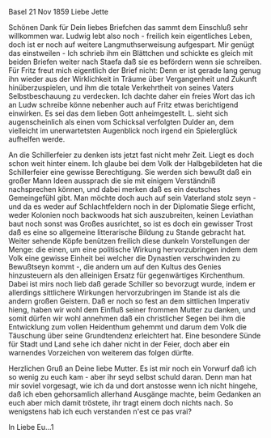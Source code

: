  Basel 21 Nov 1859
Liebe Jette

Schönen Dank für Dein liebes Briefchen das sammt dem Einschluß sehr willkommen war. Ludwig lebt also noch - freilich kein eigentliches Leben, doch ist er noch auf weitere Langmuthserweisung aufgespart. Mir genügt das einstweilen - Ich schrieb ihm ein Blättchen und schickte es gleich mit beiden Briefen weiter nach Staefa daß sie es befördern wenn sie schreiben. Für Fritz freut mich eigentlich der Brief nicht: Denn er ist gerade lang genug ihn wieder aus der Wirklichkeit in Träume über Vergangenheit und Zukunft hinüberzuspielen, und ihm die totale Verkehrtheit von seines Vaters Selbstbeschauung zu verdecken. Ich dachte daher ein freies Wort das ich an Ludw schreibe könne nebenher auch auf Fritz etwas berichtigend einwirken. Es sei das dem lieben Gott anheimgestellt. L. sieht sich augenscheinlich als einen vom Schicksal verfolgten Dulder an, dem vielleicht im unerwartetsten Augenblick noch irgend ein Spielerglück aufhelfen werde.

An die Schillerfeier zu denken ists jetzt fast nicht mehr Zeit. Liegt es doch schon weit hinter einem. Ich glaube bei dem Volk der Halbgebildeten hat die Schillerfeier eine gewisse Berechtigung. Sie werden sich bewußt daß ein großer Mann Ideen aussprach die sie mit einigem Verständniß nachsprechen können, und dabei merken daß es ein deutsches Gemeingefühl gibt. Man möchte doch auch auf sein Vaterland stolz seyn - und da es weder auf Schlachtfeldern noch in der Diplomatie Siege erficht, weder Kolonien noch backwoods hat sich auszubreiten, keinen Leviathan baut noch sonst was Großes ausrichtet, so ist es doch ein gewisser Trost daß es eine so allgemeine litterarische Bildung zu Stande gebracht hat. Weiter sehende Köpfe benützen freilich diese dunkeln Vorstellungen der Menge: die einen, um eine politische Wirkung hervorzubringen indem dem Volk eine gewisse Einheit bei welcher die Dynastien verschwinden zu Bewußtseyn kommt -, die andern um auf den Kultus des Genies hinzusteuern als den alleinigen Ersatz für gegenwärtiges Kirchenthum. Dabei ist mirs noch lieb daß gerade Schiller so bevorzugt wurde, indem er allerdings sittlichere Wirkungen hervorzubringen im Stande ist als die andern großen Geistern. Daß er noch so fest an dem sittlichen Imperativ hieng, haben wir wohl dem Einfluß seiner frommen Mutter zu danken, und somit dürfen wir wohl annehmen daß ein christlicher Segen bei ihm die Entwicklung zum vollen Heidenthum gehemmt und darum dem Volk die Täuschung über seine Grundtendenz erleichtert hat. Eine besondere Sünde für Stadt und Land sehe ich daher nicht in der Feier, doch aber ein warnendes Vorzeichen von weiterem das folgen dürfte.

Herzlichen Gruß an Deine liebe Mutter. Es ist mir noch ein Vorwurf daß ich so wenig zu euch kam - aber ihr seyd selbst schuld daran. Denn man hat mir soviel vorgesagt, wie ich da und dort anstosse wenn ich nicht hingehe, daß ich eben gehorsamlich allerhand Ausgänge machte, beim Gedanken an euch aber mich damit tröstete, ihr tragt einem doch nichts nach. So wenigstens hab ich euch verstanden n'est ce pas vrai?

 In Liebe Eu...1
